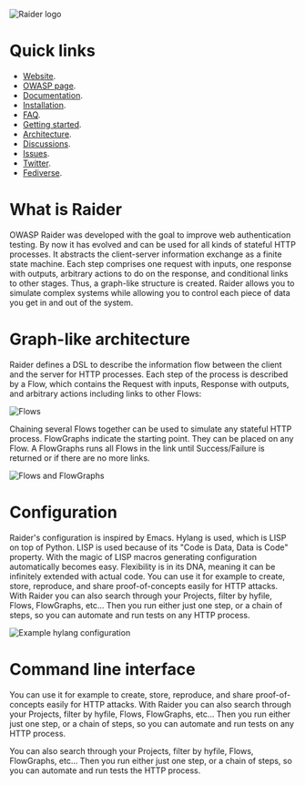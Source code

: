 ![Raider logo](https://raiderauth.com/images/logo/logo.png)

# Quick links

- [Website](https://raiderauth.com/).
- [OWASP page](https://owasp.org/www-project-raider/).
- [Documentation](https://docs.raiderauth.com/en/latest/).
- [Installation](https://docs.raiderauth.com/en/latest/overview/install.html).
- [FAQ](https://docs.raiderauth.com/en/latest/overview/faq.html).
- [Getting started](https://docs.raiderauth.com/en/latest/tutorials/getting_started.html).
- [Architecture](https://docs.raiderauth.com/en/latest/case_studies/architecture.html).
- [Discussions](https://github.com/OWASP/raider/discussions).
- [Issues](https://github.com/OWASP/raider/issues).
- [Twitter](@raiderauth).
- [Fediverse](@raiderauth@infosec.exchange).

# What is Raider

OWASP Raider was developed with the goal to improve web authentication
testing. By now it has evolved and can be used for all kinds of
stateful HTTP processes.  It abstracts the client-server information
exchange as a finite state machine. Each step comprises one request
with inputs, one response with outputs, arbitrary actions to do on the
response, and conditional links to other stages. Thus, a graph-like
structure is created. Raider allows you to simulate complex systems
while allowing you to control each piece of data you get in and out of
the system.

# Graph-like architecture

Raider defines a DSL to describe the information flow between the
client and the server for HTTP processes. Each step of the process is
described by a Flow, which contains the Request with inputs, Response
with outputs, and arbitrary actions including links to other Flows:

![Flows](https://raiderauth.com/images/illustrations/raider_flows.png)

Chaining several Flows together can be used to simulate any stateful
HTTP process. FlowGraphs indicate the starting point. They can be
placed on any Flow. A FlowGraphs runs all Flows in the link until
Success/Failure is returned or if there are no more links.

![Flows and FlowGraphs](https://raiderauth.com/images/illustrations/graph.png)

# Configuration

Raider's configuration is inspired by Emacs. Hylang is used, which is
LISP on top of Python. LISP is used because of its "Code is Data, Data
is Code" property. With the magic of LISP macros generating
configuration automatically becomes easy. Flexibility is in its DNA,
meaning it can be infinitely extended with actual code. 
You can use it for example to create, store, reproduce, and share
proof-of-concepts easily for HTTP attacks. With Raider you can also
search through your Projects, filter by hyfile, Flows, FlowGraphs,
etc... Then you run either just one step, or a chain of steps, so you
can automate and run tests on any HTTP process.


![Example hylang configuration](https://raiderauth.com/images/illustrations/config.png)


# Command line interface

You can use it for example to create, store, reproduce, and share
proof-of-concepts easily for HTTP attacks. With Raider you can also
search through your Projects, filter by hyfile, Flows, FlowGraphs,
etc... Then you run either just one step, or a chain of steps, so you
can automate and run tests on any HTTP process.

You can also search through your Projects, filter by hyfile, Flows,
FlowGraphs, etc… Then you run either just one step, or a chain of
steps, so you can automate and run tests the HTTP process.
